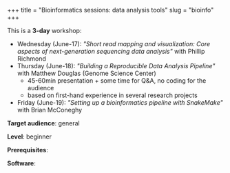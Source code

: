 +++
title = "Bioinformatics sessions: data analysis tools"
slug = "bioinfo"
+++

This is a **3-day** workshop:

- Wednesday (June-17): *"Short read mapping and visualization: Core aspects of next-generation sequencing data
  analysis"* with Phillip Richmond
- Thursday (June-18): *"Building a Reproducible Data Analysis Pipeline"* with Matthew Douglas (Genome Science Center)
  - 45-60min presentation + some time for Q&A, no coding for the audience
  - based on first-hand experience in several research projects
- Friday (June-19): *"Setting up a bioinformatics pipeline with SnakeMake"* with Brian McConeghy

**Target audience**: general

**Level**: beginner

**Prerequisites**: 

**Software**:
